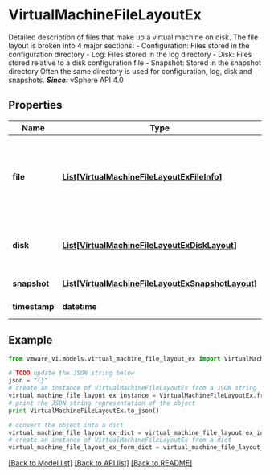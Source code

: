 # VirtualMachineFileLayoutEx

Detailed description of files that make up a virtual machine on disk.  The file layout is broken into 4 major sections: - Configuration: Files stored in the configuration directory - Log: Files stored in the log directory - Disk: Files stored relative to a disk configuration file - Snapshot: Stored in the snapshot directory    Often the same directory is used for configuration, log, disk and snapshots.  ***Since:*** vSphere API 4.0 

## Properties
Name | Type | Description | Notes
------------ | ------------- | ------------- | -------------
**file** | [**List[VirtualMachineFileLayoutExFileInfo]**](VirtualMachineFileLayoutExFileInfo.md) | Information about all the files that constitute the virtual machine including configuration files, disks, swap file, suspend file, log files, core files, memory file etc.  *VirtualMachineFileLayoutExFileType_enum* lists the different file-types that make a virtual machine.  ***Since:*** vSphere API 4.0  | [optional] 
**disk** | [**List[VirtualMachineFileLayoutExDiskLayout]**](VirtualMachineFileLayoutExDiskLayout.md) | Layout of each virtual disk attached to the virtual machine.  For a virtual machine with snaphots, this property gives only those disks that are attached to it at the current point of running.  ***Since:*** vSphere API 4.0  | [optional] 
**snapshot** | [**List[VirtualMachineFileLayoutExSnapshotLayout]**](VirtualMachineFileLayoutExSnapshotLayout.md) | Layout of each snapshot of the virtual machine.  ***Since:*** vSphere API 4.0  | [optional] 
**timestamp** | **datetime** | Time when values in this structure were last updated.  ***Since:*** vSphere API 4.0  | 

## Example

```python
from vmware_vi.models.virtual_machine_file_layout_ex import VirtualMachineFileLayoutEx

# TODO update the JSON string below
json = "{}"
# create an instance of VirtualMachineFileLayoutEx from a JSON string
virtual_machine_file_layout_ex_instance = VirtualMachineFileLayoutEx.from_json(json)
# print the JSON string representation of the object
print VirtualMachineFileLayoutEx.to_json()

# convert the object into a dict
virtual_machine_file_layout_ex_dict = virtual_machine_file_layout_ex_instance.to_dict()
# create an instance of VirtualMachineFileLayoutEx from a dict
virtual_machine_file_layout_ex_form_dict = virtual_machine_file_layout_ex.from_dict(virtual_machine_file_layout_ex_dict)
```
[[Back to Model list]](../README.md#documentation-for-models) [[Back to API list]](../README.md#documentation-for-api-endpoints) [[Back to README]](../README.md)


